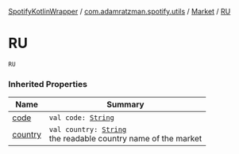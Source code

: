 [SpotifyKotlinWrapper](../../index.md) / [com.adamratzman.spotify.utils](../index.md) / [Market](index.md) / [RU](./-r-u.md)

# RU

`RU`

### Inherited Properties

| Name | Summary |
|---|---|
| [code](code.md) | `val code: `[`String`](https://kotlinlang.org/api/latest/jvm/stdlib/kotlin/-string/index.html) |
| [country](country.md) | `val country: `[`String`](https://kotlinlang.org/api/latest/jvm/stdlib/kotlin/-string/index.html)<br>the readable country name of the market |
